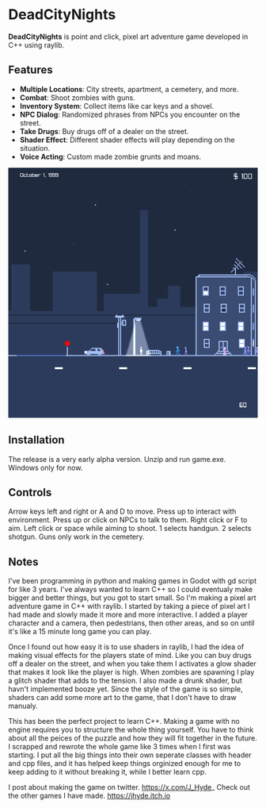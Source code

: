 # DeadCityNights

**DeadCityNights** is point and click, pixel art adventure game developed in C++ using raylib. 

## Features
- **Multiple Locations**: City streets, apartment, a cemetery, and more.
- **Combat**: Shoot zombies with guns.
- **Inventory System**: Collect items like car keys and a shovel.
- **NPC Dialog**: Randomized phrases from NPCs you encounter on the street.
- **Take Drugs**: Buy drugs off of a dealer on the street.
- **Shader Effect**: Different shader effects will play depending on the situation.
- **Voice Acting**: Custom made zombie grunts and moans.

![Screenshot of the game](ScreenShot0.png)

## Installation
The release is a very early alpha version. Unzip and run game.exe. Windows only for now. 

## Controls
Arrow keys left and right or A and D to move. Press up to interact with environment. Press up or click on NPCs to talk to them. Right click or F to aim. Left click or space while aiming to shoot. 1 selects handgun. 2 selects shotgun. Guns only work in the cemetery.

## Notes
I've been programming in python and making games in Godot with gd script for like 3 years. I've always wanted to learn C++ so I could eventualy make bigger and better things, but you got to start small. So I'm making a pixel art adventure game in C++ with raylib. I started by taking a piece of pixel art I had made and slowly made it more and more interactive. I added a player character and a camera, then pedestrians, then other areas, and so on until it's like a 15 minute long game you can play.

Once I found out how easy it is to use shaders in raylib, I had the idea of making visual effects for the players state of mind. Like you can buy drugs off a dealer on the street, and when you take them I activates a glow shader that makes it look like the player is high. When zombies are spawning I play a glitch shader that adds to the tension. I also made a drunk shader, but havn't implemented booze yet. Since the style of the game is so simple, shaders can add some more art to the game, that I don't have to draw manualy. 

This has been the perfect project to learn C++. Making a game with no engine requires you to structure the whole thing yourself. You have to think about all the peices of the puzzle and how they will fit together in the future. I scrapped and rewrote the whole game like 3 times when I first was starting. I put all the big things into their own seperate classes with header and cpp files, and it has helped keep things orginized enough for me to keep adding to it without breaking it, while I better learn cpp. 


I post about making the game on twitter. https://x.com/J_Hyde_
Check out the other games I have made. https://jhyde.itch.io